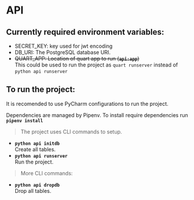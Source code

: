 # API

## Currently required environment variables:
 * SECRET_KEY: key used for jwt encoding
 * DB_URI: The PostgreSQL database URI.
 * ~~QUART_APP: Location of quart app to run (**`api:app`**)~~\
   This could be used to run the project as `quart runserver` instead of `python api runserver`

## To run the project:
It is recomended to use PyCharm configurations to run the project.

Dependencies are managed by Pipenv.
To install require dependencies run **`pipenv install`**

> The project uses CLI commands to setup.
 * **`python api initdb`** \
   Create all tables. 
 * **`python api runserver`** \
   Run the project.
   
> More CLI commands:
 * **`python api dropdb`** \
   Drop all tables.
